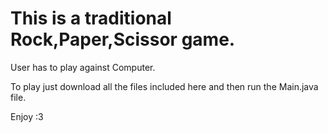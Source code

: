 # This is a traditional Rock,Paper,Scissor game.

User has to play against Computer.

To play just download all the files included here and then run the Main.java file.

Enjoy :3
